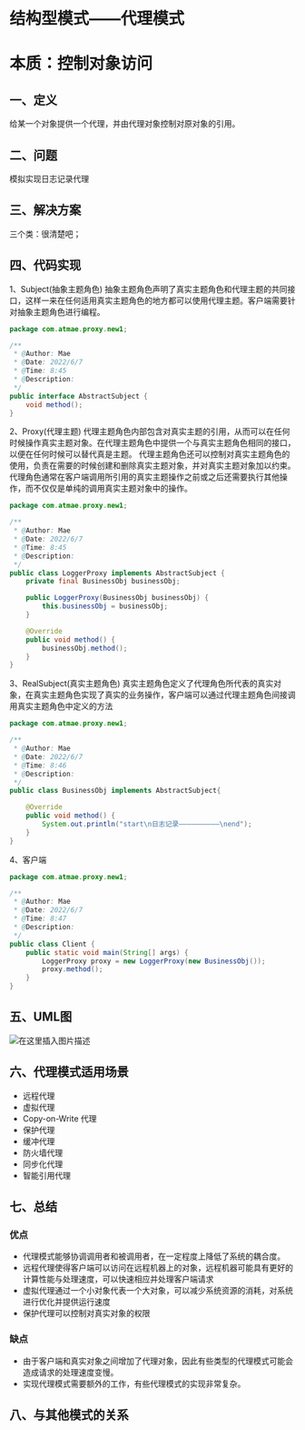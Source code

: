 # 结构型模式——代理模式
# 本质：控制对象访问
## 一、定义
给某一个对象提供一个代理，并由代理对象控制对原对象的引用。
## 二、问题
模拟实现日志记录代理
## 三、解决方案
三个类：很清楚吧；
## 四、代码实现
1、Subject(抽象主题角色)
抽象主题角色声明了真实主题角色和代理主题的共同接口，这样一来在任何适用真实主题角色的地方都可以使用代理主题。客户端需要针对抽象主题角色进行编程。
```java
package com.atmae.proxy.new1;

/**
 * @Author: Mae
 * @Date: 2022/6/7
 * @Time: 8:45
 * @Description:
 */
public interface AbstractSubject {
    void method();
}

```
2、Proxy(代理主题)
代理主题角色内部包含对真实主题的引用，从而可以在任何时候操作真实主题对象。在代理主题角色中提供一个与真实主题角色相同的接口，以便在任何时候可以替代真是主题。
代理主题角色还可以控制对真实主题角色的使用，负责在需要的时候创建和删除真实主题对象，并对真实主题对象加以约束。
代理角色通常在客户端调用所引用的真实主题操作之前或之后还需要执行其他操作，而不仅仅是单纯的调用真实主题对象中的操作。
```java
package com.atmae.proxy.new1;

/**
 * @Author: Mae
 * @Date: 2022/6/7
 * @Time: 8:45
 * @Description:
 */
public class LoggerProxy implements AbstractSubject {
    private final BusinessObj businessObj;

    public LoggerProxy(BusinessObj businessObj) {
        this.businessObj = businessObj;
    }

    @Override
    public void method() {
        businessObj.method();
    }
}

```
3、RealSubject(真实主题角色)
真实主题角色定义了代理角色所代表的真实对象，在真实主题角色实现了真实的业务操作，客户端可以通过代理主题角色间接调用真实主题角色中定义的方法
```java
package com.atmae.proxy.new1;

/**
 * @Author: Mae
 * @Date: 2022/6/7
 * @Time: 8:46
 * @Description:
 */
public class BusinessObj implements AbstractSubject{

    @Override
    public void method() {
        System.out.println("start\n日志记录——————————\nend");
    }
}

```
4、客户端
```java
package com.atmae.proxy.new1;

/**
 * @Author: Mae
 * @Date: 2022/6/7
 * @Time: 8:47
 * @Description:
 */
public class Client {
    public static void main(String[] args) {
        LoggerProxy proxy = new LoggerProxy(new BusinessObj());
        proxy.method();
    }
}

```
## 五、UML图
![在这里插入图片描述](https://img-blog.csdnimg.cn/e74b78e7e7f54fa9ba9c5d7f749def9c.png#pic_center)
## 六、代理模式适用场景
- 远程代理
- 虚拟代理
- Copy-on-Write 代理
- 保护代理
- 缓冲代理
- 防火墙代理
- 同步化代理
- 智能引用代理
## 七、总结
### 优点
- 代理模式能够协调调用者和被调用者，在一定程度上降低了系统的耦合度。
- 远程代理使得客户端可以访问在远程机器上的对象，远程机器可能具有更好的计算性能与处理速度，可以快速相应并处理客户端请求
- 虚拟代理通过一个小对象代表一个大对象，可以减少系统资源的消耗，对系统进行优化并提供运行速度
- 保护代理可以控制对真实对象的权限
### 缺点
- 由于客户端和真实对象之间增加了代理对象，因此有些类型的代理模式可能会造成请求的处理速度变慢。
- 实现代理模式需要额外的工作，有些代理模式的实现非常复杂。
## 八、与其他模式的关系
